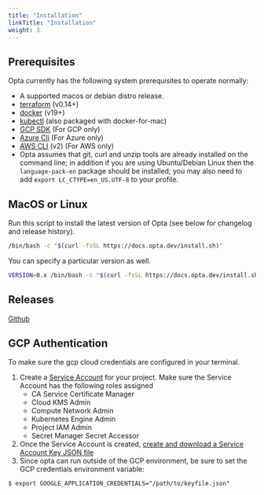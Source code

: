 ```yaml
---
title: "Installation"
linkTitle: "Installation"
weight: 3
---
```


## Prerequisites

Opta currently has the following system prerequisites to operate normally:

- A supported macos or debian distro release.
- [terraform](https://www.terraform.io/downloads.html) (v0.14+)
- [docker](https://docker.com/products/docker-desktop) (v19+)
- [kubectl](https://kubernetes.io/docs/tasks/tools/install-kubectl/) (also packaged with
  docker-for-mac)
- [GCP SDK](https://cloud.google.com/sdk/docs/install) (For GCP only)
- [Azure Cli](https://docs.microsoft.com/en-us/cli/azure/install-azure-cli) (For Azure only)
- [AWS CLI](https://docs.aws.amazon.com/cli/latest/userguide/cli-chap-install.html) (v2) (For AWS only)
- Opta assumes that git, curl and unzip tools are already installed on the command line; in addition if you are using Ubuntu/Debian Linux then the `language-pack-en` package should be installed; you may also need to add `export LC_CTYPE=en_US.UTF-8` to your profile. 

## MacOS or Linux

Run this script to install the latest version of Opta (see below for changelog
and release history).

```bash
/bin/bash -c "$(curl -fsSL https://docs.opta.dev/install.sh)"
```

You can specify a particular version as well.

```bash
VERSION=0.x /bin/bash -c "$(curl -fsSL https://docs.opta.dev/install.sh)"
```

## Releases

[Github](https://github.com/run-x/opta/releases)


## GCP Authentication
To make sure the gcp cloud credentials are configured in your terminal. 
1. Create a [Service Account](https://cloud.google.com/iam/docs/creating-managing-service-accounts#creating) for your project. Make sure the Service Account has the following roles assigned
    - CA Service Certificate Manager
    - Cloud KMS Admin
    - Compute Network Admin
    - Kubernetes Engine Admin
    - Project IAM Admin
    - Secret Manager Secret Accessor
3. Once the Service Account is created, [create and download a Service Account Key JSON file](https://cloud.google.com/iam/docs/creating-managing-service-account-keys)
4. Since opta can run outside of the GCP environment, be sure to set the GCP credentials environment variable:
```shell
$ export GOOGLE_APPLICATION_CREDENTIALS="/path/to/keyfile.json"
```

